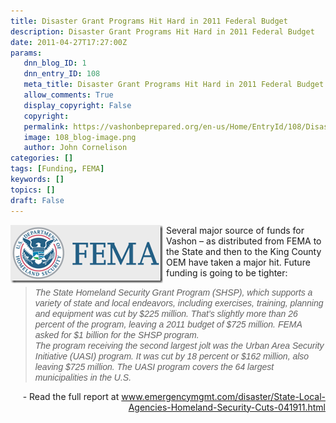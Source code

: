 ```yaml
---
title: Disaster Grant Programs Hit Hard in 2011 Federal Budget
description: Disaster Grant Programs Hit Hard in 2011 Federal Budget
date: 2011-04-27T17:27:00Z
params:
   dnn_blog_ID: 1
   dnn_entry_ID: 108
   meta_title: Disaster Grant Programs Hit Hard in 2011 Federal Budget
   allow_comments: True
   display_copyright: False
   copyright: 
   permalink: https://vashonbeprepared.org/en-us/Home/EntryId/108/Disaster-Grant-Programs-Hit-Hard-in-2011-Federal-Budget
   image: 108_blog-image.png
   author: John Cornelison
categories: []
tags: [Funding, FEMA]
keywords: []
topics: []
draft: False
---
```


<p><a href="/images/dnnBlog/1/108/Windows-Live-Writer-9736a88fc17e_916B-image_2.png"><em><img title="image" border="0" alt="image" align="left" width="244" height="93" style="background-image: none; border-bottom: 0px; border-left: 0px; margin: 0px 5px 5px 0px; padding-left: 0px; padding-right: 0px; display: inline; float: left; border-top: 0px; border-right: 0px; padding-top: 0px" src="/images/dnnBlog/1/108/Windows-Live-Writer-9736a88fc17e_916B-image_thumb.png" /></em></a>Several major source of funds for Vashon – as distributed from FEMA to the State and then to the King County OEM have taken a major hit. Future funding is going to be tighter:</p>
<blockquote>
<p><em><font face="Arial">The State Homeland Security Grant Program (SHSP), which supports a variety of state and local endeavors, including exercises, training, planning and equipment was cut by $225 million. That’s slightly more than 26 percent of the program, leaving a 2011 budget of $725 million. FEMA asked for $1 billion for the SHSP program. <br />
The program receiving the second largest jolt was the Urban Area Security Initiative (UASI) program. It was cut by 18 percent or $162 million, also leaving $725 million. The UASI program covers the 64 largest municipalities in the U.S.</font></em></p>
</blockquote>
<p align="right">- Read the full report at <a title="http://www.emergencymgmt.com/disaster/State-Local-Agencies-Homeland-Security-Cuts-041911.html" href="http://www.emergencymgmt.com/disaster/State-Local-Agencies-Homeland-Security-Cuts-041911.html">www.emergencymgmt.com/disaster/State-Local-Agencies-Homeland-Security-Cuts-041911.html</a></p>

